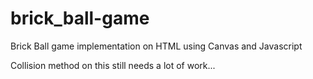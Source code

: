 # brick_ball-game
Brick Ball game implementation on HTML using Canvas and Javascript

Collision method on this still needs a lot of work...
